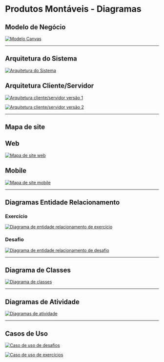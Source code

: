 # Produtos Montáveis - Diagramas

## Modelo de Negócio

[![Modelo Canvas](./assets/modelo-canvas.png)](https://raw.githubusercontent.com/produtosmontaveis/AMS-ADS-GR-3-DIAGRAMAS/main/assets/modelo-canvas.png)

---

## Arquitetura do Sistema

[![Arquitetura do Sistema](./assets/arquitetura-sistema.png)](https://raw.githubusercontent.com/produtosmontaveis/AMS-ADS-GR-3-DIAGRAMAS/main/assets/arquitetura-sistema.png)

## Arquitetura Cliente/Servidor

[![Arquitetura cliente/servidor versão 1](./assets/arquitetura-cliente-servidor-v1.png)](https://raw.githubusercontent.com/produtosmontaveis/AMS-ADS-GR-3-DIAGRAMAS/main/assets/arquitetura-cliente-servidor-v1.png)

[![Arquitetura cliente/servidor versão 2](./assets/arquitetura-cliente-servidor-v2.jpg)](https://raw.githubusercontent.com/produtosmontaveis/AMS-ADS-GR-3-DIAGRAMAS/main/assets/arquitetura-cliente-servidor-v2.jpg)

---

## Mapa de site

## Web

[![Mapa de site web](./assets/mapa-de-site-web.png)](https://raw.githubusercontent.com/produtosmontaveis/AMS-ADS-GR-3-DIAGRAMAS/main/assets/mapa-de-site-web.png)

## Mobile

[![Mapa de site mobile](./assets/mapa-de-site-mobile.png)](https://raw.githubusercontent.com/produtosmontaveis/AMS-ADS-GR-3-DIAGRAMAS/main/assets/mapa-de-site-mobile.png)

---

## Diagramas Entidade Relacionamento

### Exercício

[![Diagrama de entidade relacionamento de exercício](./assets/der-exercicio.png)](https://raw.githubusercontent.com/produtosmontaveis/AMS-ADS-GR-3-DIAGRAMAS/main/assets/der-exercicio.png)

### Desafio

[![Diagrama de entidade relacionamento de desafio](./assets/der-desafio.png)](https://raw.githubusercontent.com/produtosmontaveis/AMS-ADS-GR-3-DIAGRAMAS/main/assets/der-desafio.png)

---

## Diagrama de Classes

[![Diagrama de classes](./assets/diagrama-de-classes.png)](https://raw.githubusercontent.com/produtosmontaveis/AMS-ADS-GR-3-DIAGRAMAS/main/assets/diagrama-de-classes.png)

---

## Diagramas de Atividade

[![Diagramas de atividade](./assets/diagramas-de-atividade.png)](https://raw.githubusercontent.com/produtosmontaveis/AMS-ADS-GR-3-DIAGRAMAS/main/assets/diagramas-de-atividade.png)

---

## Casos de Uso

[![Caso de uso de desafios](./assets/caso-de-uso-desafio.png)](https://raw.githubusercontent.com/produtosmontaveis/AMS-ADS-GR-3-DIAGRAMAS/main/assets/caso-de-uso-desafio.png)

[![Caso de uso de exercícios](./assets/caso-de-uso-exercicio.png)](https://raw.githubusercontent.com/produtosmontaveis/AMS-ADS-GR-3-DIAGRAMAS/main/assets/caso-de-uso-exercicio.png)
